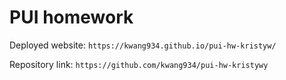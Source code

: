 # PUI homework

Deployed website: `https://kwang934.github.io/pui-hw-kristyw/`

Repository link: `https://github.com/kwang934/pui-hw-kristywy`

